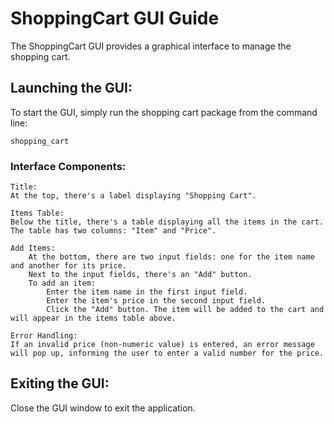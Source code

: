 # ShoppingCart GUI Guide

The ShoppingCart GUI provides a graphical interface to manage the shopping cart.

## Launching the GUI:

To start the GUI, simply run the shopping cart package from the command line:

`shopping_cart`

### Interface Components:

    Title:
    At the top, there's a label displaying "Shopping Cart".

    Items Table:
    Below the title, there's a table displaying all the items in the cart. The table has two columns: "Item" and "Price".

    Add Items:
        At the bottom, there are two input fields: one for the item name and another for its price.
        Next to the input fields, there's an "Add" button.
        To add an item:
            Enter the item name in the first input field.
            Enter the item's price in the second input field.
            Click the "Add" button. The item will be added to the cart and will appear in the items table above.

    Error Handling:
    If an invalid price (non-numeric value) is entered, an error message will pop up, informing the user to enter a valid number for the price.

## Exiting the GUI:

Close the GUI window to exit the application.
